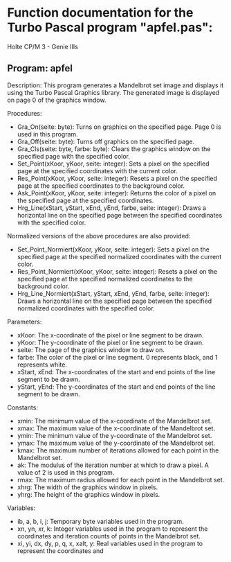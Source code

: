# Function documentation for the Turbo Pascal program "apfel.pas": #

Holte CP/M 3 - Genie IIIs

## Program: apfel ##

Description:
This program generates a Mandelbrot set image and displays it using the Turbo Pascal Graphics library. The generated image is displayed on page 0 of the graphics window.

Procedures:
- Gra_On(seite: byte): Turns on graphics on the specified page. Page 0 is used in this program.
- Gra_Off(seite: byte): Turns off graphics on the specified page.
- Gra_Cls(seite: byte, farbe: byte): Clears the graphics window on the specified page with the specified color.
- Set_Point(xKoor, yKoor, seite: integer): Sets a pixel on the specified page at the specified coordinates with the current color.
- Res_Point(xKoor, yKoor, seite: integer): Resets a pixel on the specified page at the specified coordinates to the background color.
- Ask_Point(xKoor, yKoor, seite: integer): Returns the color of a pixel on the specified page at the specified coordinates.
- Hrg_Line(xStart, yStart, xEnd, yEnd, farbe, seite: integer): Draws a horizontal line on the specified page between the specified coordinates with the specified color.

Normalized versions of the above procedures are also provided:
- Set_Point_Normiert(xKoor, yKoor, seite: integer): Sets a pixel on the specified page at the specified normalized coordinates with the current color.
- Res_Point_Normiert(xKoor, yKoor, seite: integer): Resets a pixel on the specified page at the specified normalized coordinates to the background color.
- Hrg_Line_Normiert(xStart, yStart, xEnd, yEnd, farbe, seite: integer): Draws a horizontal line on the specified page between the specified normalized coordinates with the specified color.

Parameters:
- xKoor: The x-coordinate of the pixel or line segment to be drawn.
- yKoor: The y-coordinate of the pixel or line segment to be drawn.
- seite: The page of the graphics window to draw on.
- farbe: The color of the pixel or line segment. 0 represents black, and 1 represents white.
- xStart, xEnd: The x-coordinates of the start and end points of the line segment to be drawn.
- yStart, yEnd: The y-coordinates of the start and end points of the line segment to be drawn.

Constants:
- xmin: The minimum value of the x-coordinate of the Mandelbrot set.
- xmax: The maximum value of the x-coordinate of the Mandelbrot set.
- ymin: The minimum value of the y-coordinate of the Mandelbrot set.
- ymax: The maximum value of the y-coordinate of the Mandelbrot set.
- kmax: The maximum number of iterations allowed for each point in the Mandelbrot set.
- ak: The modulus of the iteration number at which to draw a pixel. A value of 2 is used in this program.
- rmax: The maximum radius allowed for each point in the Mandelbrot set.
- xhrg: The width of the graphics window in pixels.
- yhrg: The height of the graphics window in pixels.

Variables:
- ib, a, b, i, j: Temporary byte variables used in the program.
- xn, yn, xr, k: Integer variables used in the program to represent the coordinates and iteration counts of points in the Mandelbrot set.
- xi, yi, dx, dy, p, q, x, xalt, y: Real variables used in the program to represent the coordinates and
